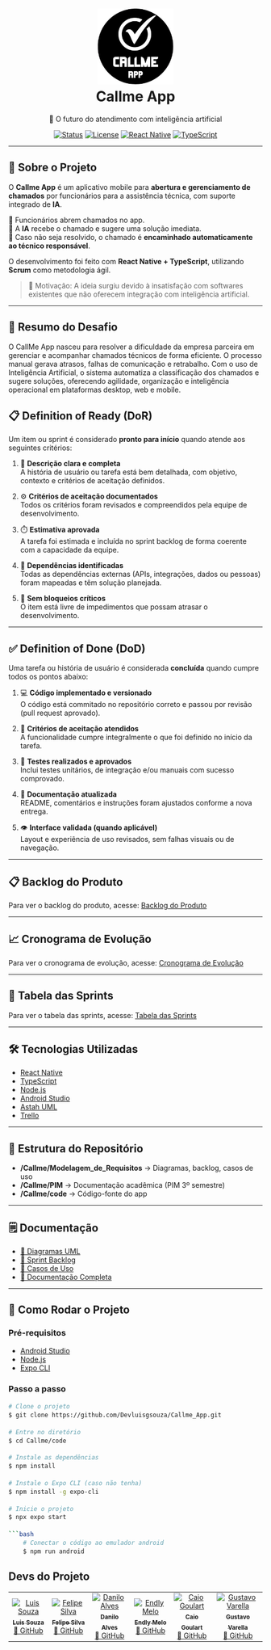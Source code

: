 
<h1 align="center">
  <img src="logoCallmeapp.png" alt="Callme App" width="150"/>
  <br>
  Callme App
</h1>

<p align="center">🚀 O futuro do atendimento com inteligência artificial</p>

<div align="center">

[![Status](https://img.shields.io/badge/status-em%20desenvolvimento-yellow)]()
[![License](https://img.shields.io/badge/license-MIT-green)]()
[![React Native](https://img.shields.io/badge/React%20Native-0.72-blue)]()
[![TypeScript](https://img.shields.io/badge/TypeScript-✓-3178C6)]()

</div>

---

## 📖 Sobre o Projeto  

O **Callme App** é um aplicativo mobile para **abertura e gerenciamento de chamados** por funcionários para a assistência técnica, com suporte integrado de **IA**.  

🔹 Funcionários abrem chamados no app.  
🔹 A **IA** recebe o chamado e sugere uma solução imediata.  
🔹 Caso não seja resolvido, o chamado é **encaminhado automaticamente ao técnico responsável**.  

O desenvolvimento foi feito com **React Native + TypeScript**, utilizando **Scrum** como metodologia ágil.  

> 🎯 Motivação: A ideia surgiu devido à insatisfação com softwares existentes que não oferecem integração com inteligência artificial.  

---
## 🧠 Resumo do Desafio

O CallMe App nasceu para resolver a dificuldade da empresa parceira em gerenciar e acompanhar chamados técnicos de forma eficiente. O processo manual gerava atrasos, falhas de comunicação e retrabalho.
Com o uso de Inteligência Artificial, o sistema automatiza a classificação dos chamados e sugere soluções, oferecendo agilidade, organização e inteligência operacional em plataformas desktop, web e mobile.

## 📋 Definition of Ready (DoR)

Um item ou sprint é considerado **pronto para início** quando atende aos seguintes critérios:

1. 🧾 **Descrição clara e completa**  
   A história de usuário ou tarefa está bem detalhada, com objetivo, contexto e critérios de aceitação definidos.

2. ⚙️ **Critérios de aceitação documentados**  
   Todos os critérios foram revisados e compreendidos pela equipe de desenvolvimento.

3. ⏱️ **Estimativa aprovada**  
   A tarefa foi estimada e incluída no sprint backlog de forma coerente com a capacidade da equipe.

4. 🔗 **Dependências identificadas**  
   Todas as dependências externas (APIs, integrações, dados ou pessoas) foram mapeadas e têm solução planejada.

5. 🚫 **Sem bloqueios críticos**  
   O item está livre de impedimentos que possam atrasar o desenvolvimento.

---

## ✅ Definition of Done (DoD)

Uma tarefa ou história de usuário é considerada **concluída** quando cumpre todos os pontos abaixo:

1. 💻 **Código implementado e versionado**  
   O código está commitado no repositório correto e passou por revisão (pull request aprovado).

2. 🧠 **Critérios de aceitação atendidos**  
   A funcionalidade cumpre integralmente o que foi definido no início da tarefa.

3. 🧪 **Testes realizados e aprovados**  
   Inclui testes unitários, de integração e/ou manuais com sucesso comprovado.

4. 🧾 **Documentação atualizada**  
   README, comentários e instruções foram ajustados conforme a nova entrega.

5. 👁️ **Interface validada (quando aplicável)**  
   Layout e experiência de uso revisados, sem falhas visuais ou de navegação.

---

##  📋 Backlog do Produto
Para ver o backlog do produto, acesse: [Backlog do Produto](https://github.com/caiogoulart1/backlog/tree/main)

---
## 📈 Cronograma de Evolução
Para ver o cronograma de evolução, acesse: [Cronograma de Evolução](https://github.com/caiogoulart1/cronograma-de-evolu-o)

---
## 📅 Tabela das Sprints
Para ver o tabela das sprints, acesse: [Tabela das Sprints](https://github.com/caiogoulart1/Tabela-das-sprints)

---

## 🛠️ Tecnologias Utilizadas  

- [React Native](https://reactnative.dev/)  
- [TypeScript](https://www.typescriptlang.org/)  
- [Node.js](https://nodejs.org/pt)  
- [Android Studio](https://developer.android.com/studio)  
- [Astah UML](https://astah.net/products/astah-uml/)  
- [Trello](https://trello.com/)  

---

## 📂 Estrutura do Repositório  

- **/Callme/Modelagem_de_Requisitos** → Diagramas, backlog, casos de uso  
- **/Callme/PIM** → Documentação acadêmica (PIM 3º semestre)  
- **/Callme/code** → Código-fonte do app  

---

## 🗒️ Documentação  

- [📌 Diagramas UML](https://github.com/caiogoulart1/CallMe-Novo-Repositorio/blob/main/Diagrama_de_caso_de_uso_sistema_corrigido.asta)  
- [📌 Sprint Backlog](https://github.com/caiogoulart1/CallMe-Novo-Repositorio/blob/main/Sprints_Backlog.docx)  
- [📌 Casos de Uso](https://github.com/caiogoulart1/CallMe-Novo-Repositorio/blob/main/Descri%C3%A7%C3%A3o_caso_de_uso.docx)  
- [📌 Documentação Completa](https://github.com/caiogoulart1/CallMe-Novo-Repositorio/blob/main/PIM%203%20SEMESTRE.doc)  


---

## 🚀 Como Rodar o Projeto  

### Pré-requisitos  
- [Android Studio](https://developer.android.com/studio)  
- [Node.js](https://nodejs.org/pt)  
- [Expo CLI](https://expo.dev/)  

### Passo a passo  

```bash
# Clone o projeto
$ git clone https://github.com/Devluisgsouza/Callme_App.git 

# Entre no diretório
$ cd Callme/code

# Instale as dependências
$ npm install

# Instale o Expo CLI (caso não tenha)
$ npm install -g expo-cli

# Inicie o projeto
$ npx expo start

```bash
    # Conectar o código ao emulador android
    $ npm run android
```

## Devs do Projeto

<table> <tr> <td align="center"> <a href="https://github.com/Devluisgsouza"> <img src="https://avatars.githubusercontent.com/u/175893858?v=4" width="100px;" alt="Luis Souza"/> <br /> <sub><b>Luis Souza</b></sub> </a> <br /> <a href="https://github.com/Devluisgsouza">🔗 GitHub </a> </td> <td align="center"> <a href="https://github.com/Felipe00702"> <img src="https://avatars.githubusercontent.com/u/205240478?v=4" width="100px;" alt="Felipe Silva"/> <br /> <sub><b>Felipe Silva</b></sub> </a> <br /> <a href="https://github.com/Felipe00702">🔗 GitHub</a> </td> <td align="center"> <a href="https://github.com/Nilo40"> <img src="https://avatars.githubusercontent.com/u/112767071?v=4" width="100px;" alt="Danilo Alves"/> <br /> <sub><b>Danilo Alves</b></sub> </a> <br /> <a href="https://github.com/Nilo40">🔗 GitHub</a> </td> <td align="center"> <a href="https://github.com/endlymelo"> <img src="https://avatars.githubusercontent.com/u/202872646?v=4" width="100px;" alt="Endly Melo"/> <br /> <sub><b>Endly Melo</b></sub> </a> <br /> <a href="https://github.com/endlymelo">🔗 GitHub</a> </td> <td align="center"> <a href="https://github.com/caiogoulart1"> <img src="https://avatars.githubusercontent.com/u/205272622?v=4" width="100px;" alt="Caio Goulart"/> <br /> <sub><b>Caio Goulart</b></sub> </a> <br /> <a href="https://github.com/caiogoulart1">🔗 GitHub</a> </td> <td align="center"> <a href="https://github.com/TheVarella"> <img src="https://avatars.githubusercontent.com/u/95414997?v=4" width="100px;" alt="Gustavo Varella"/> <br /> <sub><b>Gustavo Varella</b></sub> </a> <br /> <a href="https://github.com/TheVarella">🔗 GitHub</a> </tr> </table>
